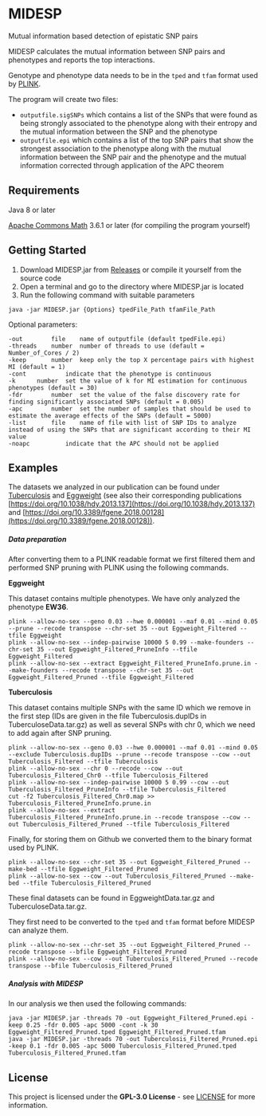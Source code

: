 # MIDESP

Mutual information based detection of epistatic SNP pairs

MIDESP calculates the mutual information between SNP pairs and phenotypes and reports the top interactions.

Genotype and phenotype data needs to be in the `tped` and `tfam` format used by [PLINK](https://www.cog-genomics.org/plink/1.9/formats).

The program will create two files:

- `outputfile.sigSNPs` which contains a list of the SNPs that were found as being strongly associated to the phenotype along with their entropy and the mutual information between the SNP and the phenotype
- `outputfile.epi` which contains a list of the top SNP pairs that show the strongest association to the phenotype along with the mutual information between the SNP pair and the phenotype and the mutual information corrected through application of the APC theorem

## Requirements

Java 8 or later

[Apache Commons Math](https://github.com/apache/commons-math) 3.6.1 or later (for compiling the program yourself)

## Getting Started

1. Download MIDESP.jar from [Releases](https://github.com/FelixHeinrich/MIDESP/releases/tag/1.0) or compile it yourself from the source code
2. Open a terminal and go to the directory where MIDESP.jar is located
3. Run the following command with suitable parameters


```
java -jar MIDESP.jar {Options} tpedFile_Path tfamFile_Path
```

Optional parameters:

```
-out		file	name of outputfile (default tpedFile.epi)
-threads	number	number of threads to use (default = Number_of_Cores / 2)
-keep		number	keep only the top X percentage pairs with highest MI (default = 1)
-cont			indicate that the phenotype is continuous
-k		number	set the value of k for MI estimation for continuous phenotypes (default = 30)
-fdr		number	set the value of the false discovery rate for finding significantly associated SNPs (default = 0.005)
-apc		number	set the number of samples that should be used to estimate the average effects of the SNPs (default = 5000)
-list		file	name of file with list of SNP IDs to analyze instead of using the SNPs that are significant according to their MI value
-noapc			indicate that the APC should not be applied
```
## Examples
The datasets we analyzed in our publication can be found under [Tuberculosis](https://doi.org/10.5061/dryad.519bm) and [Eggweight](https://figshare.com/articles/dataset/Genome-wide_Association_Analysis_of_Age-Dependent_Egg_Weights_in_Chickens/5844420) (see also their corresponding publications [https://doi.org/10.1038/hdy.2013.137](https://doi.org/10.1038/hdy.2013.137) and [https://doi.org/10.3389/fgene.2018.00128](https://doi.org/10.3389/fgene.2018.00128)).

##### Data preparation 

After converting them to a PLINK readable format we first filtered them and performed SNP pruning with PLINK using the following commands.

**Eggweight**

This dataset contains multiple phenotypes. We have only analyzed the phenotype **EW36**.

```
plink --allow-no-sex --geno 0.03 --hwe 0.000001 --maf 0.01 --mind 0.05 --prune --recode transpose --chr-set 35 --out Eggweight_Filtered --tfile Eggweight
plink --allow-no-sex --indep-pairwise 10000 5 0.99 --make-founders --chr-set 35 --out Eggweight_Filtered_PruneInfo --tfile Eggweight_Filtered
plink --allow-no-sex --extract Eggweight_Filtered_PruneInfo.prune.in --make-founders --recode transpose --chr-set 35 --out Eggweight_Filtered_Pruned --tfile Eggweight_Filtered
```

**Tuberculosis**

This dataset contains multiple SNPs with the same ID which we remove in the first step (IDs are given in the file Tuberculosis.dupIDs in TuberculoseData.tar.gz) as well as several SNPs with chr 0, which we need to add again after SNP pruning.

```
plink --allow-no-sex --geno 0.03 --hwe 0.000001 --maf 0.01 --mind 0.05 --exclude Tuberculosis.dupIDs --prune --recode transpose --cow --out Tuberculosis_Filtered --tfile Tuberculosis
plink --allow-no-sex --chr 0 --recode --cow --out Tuberculosis_Filtered_Chr0 --tfile Tuberculosis_Filtered
plink --allow-no-sex --indep-pairwise 10000 5 0.99 --cow --out Tuberculosis_Filtered_PruneInfo --tfile Tuberculosis_Filtered
cut -f2 Tuberculosis_Filtered_Chr0.map >> Tuberculosis_Filtered_PruneInfo.prune.in
plink --allow-no-sex --extract Tuberculosis_Filtered_PruneInfo.prune.in --recode transpose --cow --out Tuberculosis_Filtered_Pruned --tfile Tuberculosis_Filtered

```

Finally, for storing them on Github we converted them to the binary format used by PLINK.

```
plink --allow-no-sex --chr-set 35 --out Eggweight_Filtered_Pruned --make-bed --tfile Eggweight_Filtered_Pruned
plink --allow-no-sex --cow --out Tuberculosis_Filtered_Pruned --make-bed --tfile Tuberculosis_Filtered_Pruned
```

These final datasets can be found in EggweightData.tar.gz and TuberculoseData.tar.gz. 

They first need to be converted to the `tped` and `tfam` format before MIDESP can analyze them.

```
plink --allow-no-sex --chr-set 35 --out Eggweight_Filtered_Pruned --recode transpose --bfile Eggweight_Filtered_Pruned
plink --allow-no-sex --cow --out Tuberculosis_Filtered_Pruned --recode transpose --bfile Tuberculosis_Filtered_Pruned
```

##### Analysis with MIDESP

In our analysis we then used the following commands:

```
java -jar MIDESP.jar -threads 70 -out Eggweight_Filtered_Pruned.epi -keep 0.25 -fdr 0.005 -apc 5000 -cont -k 30 Eggweight_Filtered_Pruned.tped Eggweight_Filtered_Pruned.tfam
java -jar MIDESP.jar -threads 70 -out Tuberculosis_Filtered_Pruned.epi -keep 0.1 -fdr 0.005 -apc 5000 Tuberculosis_Filtered_Pruned.tped Tuberculosis_Filtered_Pruned.tfam 
```

## License

This project is licensed under the **GPL-3.0 License** - see [LICENSE](LICENSE) for more information.